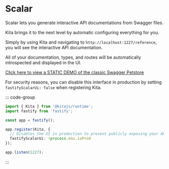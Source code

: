 # Scalar

Scalar lets you generate interactive API documentations from Swagger files.

Kita brings it to the next level by automatic configuring everything for you.

Simply by using Kita and navigating to `http://localhost:1227/reference`, you
will see the interactive API documentation.

All of your documentation, types, and routes will be automatically introspected
and displayed in the UI.

<a href="/swagger/scalar-petstore" target="_blank" title="You won't be able to simulate requests">
  Click here to view a STATIC DEMO of the classic Swagger Petstore
</a>

For security reasons, you can disable this interface in production by setting
`fastifyScalarUi: false` when registering Kita.

::: code-group

```ts {7,8} [src/index.ts]
import { Kita } from '@kitajs/runtime';
import fastify from 'fastify';

const app = fastify();

app.register(Kita, {
  // Disables the UI in production to prevent publicly exposing your API
  fastifyScalarUi: !process.env.isProd
});

app.listen(1227);
```

:::
